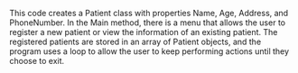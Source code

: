 This code creates a Patient class with properties Name, Age, Address, and PhoneNumber. In the Main method, there is a menu that allows the user to register a new patient or view the information of an existing patient. The registered patients are stored in an array of Patient objects, and the program uses a loop to allow the user to keep performing actions until they choose to exit.

